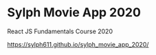 # Sylph Movie App 2020

React JS Fundamentals Course 2020

https://sylph611.github.io/sylph_movie_app_2020/